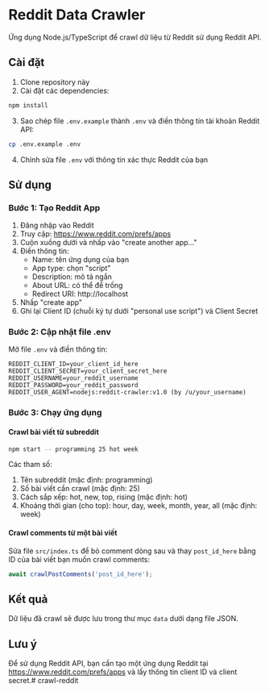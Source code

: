 # Reddit Data Crawler

Ứng dụng Node.js/TypeScript để crawl dữ liệu từ Reddit sử dụng Reddit API.

## Cài đặt

1. Clone repository này
2. Cài đặt các dependencies:

```bash
npm install
```

3. Sao chép file `.env.example` thành `.env` và điền thông tin tài khoản Reddit API:

```bash
cp .env.example .env
```

4. Chỉnh sửa file `.env` với thông tin xác thực Reddit của bạn

## Sử dụng

### Bước 1: Tạo Reddit App

1. Đăng nhập vào Reddit
2. Truy cập: https://www.reddit.com/prefs/apps
3. Cuộn xuống dưới và nhấp vào "create another app..."
4. Điền thông tin:
   - Name: tên ứng dụng của bạn
   - App type: chọn "script"
   - Description: mô tả ngắn
   - About URL: có thể để trống
   - Redirect URI: http://localhost
5. Nhấp "create app"
6. Ghi lại Client ID (chuỗi ký tự dưới "personal use script") và Client Secret

### Bước 2: Cập nhật file .env

Mở file `.env` và điền thông tin:
```
REDDIT_CLIENT_ID=your_client_id_here
REDDIT_CLIENT_SECRET=your_client_secret_here
REDDIT_USERNAME=your_reddit_username
REDDIT_PASSWORD=your_reddit_password
REDDIT_USER_AGENT=nodejs:reddit-crawler:v1.0 (by /u/your_username)
```

### Bước 3: Chạy ứng dụng

#### Crawl bài viết từ subreddit

```bash
npm start -- programming 25 hot week
```

Các tham số:
1. Tên subreddit (mặc định: programming)
2. Số bài viết cần crawl (mặc định: 25)
3. Cách sắp xếp: hot, new, top, rising (mặc định: hot)
4. Khoảng thời gian (cho top): hour, day, week, month, year, all (mặc định: week)

#### Crawl comments từ một bài viết

Sửa file `src/index.ts` để bỏ comment dòng sau và thay `post_id_here` bằng ID của bài viết bạn muốn crawl comments:

```typescript
await crawlPostComments('post_id_here');
```

## Kết quả

Dữ liệu đã crawl sẽ được lưu trong thư mục `data` dưới dạng file JSON.

## Lưu ý

Để sử dụng Reddit API, bạn cần tạo một ứng dụng Reddit tại https://www.reddit.com/prefs/apps và lấy thông tin client ID và client secret.# crawl-reddit
